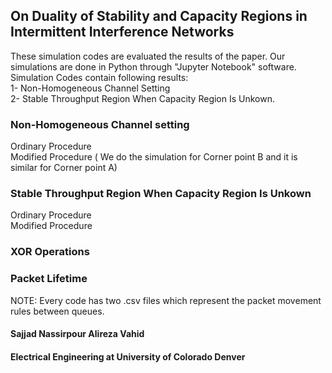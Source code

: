 ##  On Duality of Stability and Capacity Regions in Intermittent Interference Networks
These simulation codes are evaluated the results of the paper. Our simulations are done in Python through "Jupyter Notebook" software.\
Simulation Codes contain following results:\
1- Non-Homogeneous Channel Setting\
2- Stable Throughput Region When Capacity Region Is Unkown.

### Non-Homogeneous Channel setting
Ordinary Procedure \
Modified Procedure ( We do the simulation for Corner point B and it is similar for Corner point A)

### Stable Throughput Region When Capacity Region Is Unkown
Ordinary Procedure\
Modified Procedure

### XOR Operations
### Packet Lifetime

NOTE: Every code has two .csv files which represent the packet movement rules between queues.

#### Sajjad Nassirpour     Alireza Vahid
#### Electrical Engineering at University of Colorado Denver
